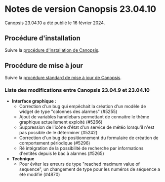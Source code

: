 # Notes de version Canopsis 23.04.10

Canopsis 23.04.10 a été publié le 16 février 2024.

## Procédure d'installation

Suivre la [procédure d'installation de Canopsis](../guide-administration/installation/index.md).

## Procédure de mise à jour

Suivre la [procédure standard de mise à jour de Canopsis](../guide-administration/mise-a-jour/index.md).

### Liste des modifications entre Canopsis 23.04.9 et 23.04.10

*  **Interface graphique :**
    * Correction d'un bug qui empêchait la création d'un modèle de widget de type "colonnes des alarmes" (#5255)
    * Ajout de variables handlebars permettant de connaitre le thème graphique actuellement exploité (#5266)
    * Suppression de l'icône d'état d'un service de météo lorsqu'il n'est pas possible de le déterminer (#5242)
    * Correction d'un bug de positionnement du formulaire de création de comportement périodique (#5296)
    * Ré intégration de la possibilité de recherche par informations d'entités depuis le bac à alarmes (#5265)
*  **Technique**
    * Pour éviter les erreurs de type "reached maximum value of sequence", un changement de type pour les numéros de séquence a été modifié (#4870)
